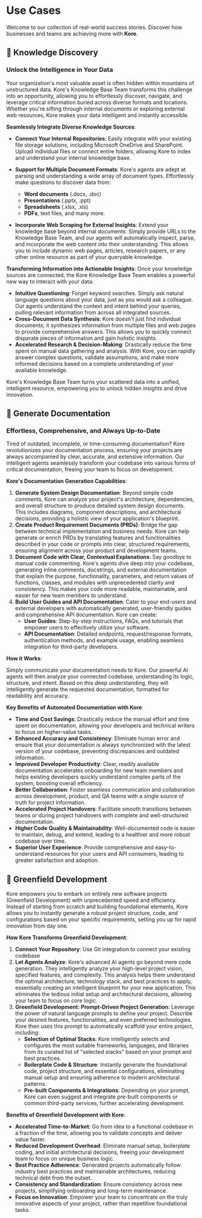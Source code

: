 # Use Cases

Welcome to our collection of real-world success stories. Discover how businesses and teams are achieving more with **Kore**.

## 🧠 Knowledge Discovery
### Unlock the Intelligence in Your Data
Your organization's most valuable asset is often hidden within mountains of unstructured data. Kore's Knowledge Base Team transforms this challenge into an opportunity, allowing you to effortlessly discover, navigate, and leverage critical information buried across diverse formats and locations. Whether you're sifting through internal documents or exploring external web resources, Kore makes your data intelligent and instantly accessible.

**Seamlessly Integrate Diverse Knowledge Sources**:
- **Connect Your Internal Repositories**: Easily integrate with your existing file storage solutions, including Microsoft OneDrive and SharePoint. Upload individual files or connect entire folders, allowing Kore to index and understand your internal knowledge base.
- **Support for Multiple Document Formats**: Kore's agents are adept at parsing and understanding a wide array of document types. Effortlessly make questions to discover data from:
  - **Word documents** (.docx, .doc)
  - **Presentations** (.pptx, .ppt)
  - **Spreadsheets** (.xlsx, .xls)
  - **PDFs**, text files, and many more.

- **Incorporate Web Scraping for External Insights**: Extend your knowledge base beyond internal documents. Simply provide URLs to the Knowledge Base Team, and our agents will automatically inspect, parse, and incorporate the web content into their understanding. This allows you to include dynamic web pages, articles, research papers, or any other online resource as part of your queryable knowledge.

**Transforming Information into Actionable Insights**:
Once your knowledge sources are connected, the Kore Knowledge Base Team enables a powerful new way to interact with your data:

- **Intuitive Questioning**: Forget keyword searches. Simply ask natural language questions about your data, just as you would ask a colleague. Our agents understand the context and intent behind your queries, pulling relevant information from across all integrated sources.
- **Cross-Document Data Synthesis**: Kore doesn't just find individual documents; it synthesizes information from multiple files and web pages to provide comprehensive answers. This allows you to quickly connect disparate pieces of information and gain holistic insights.
- **Accelerated Research & Decision-Making**: Drastically reduce the time spent on manual data gathering and analysis. With Kore, you can rapidly answer complex questions, validate assumptions, and make more informed decisions based on a complete understanding of your available knowledge.

Kore's Knowledge Base Team turns your scattered data into a unified, intelligent resource, empowering you to unlock hidden insights and drive innovation.

## 📄 Generate Documentation

### Effortless, Comprehensive, and Always Up-to-Date

Tired of outdated, incomplete, or time-consuming documentation? Kore revolutionizes your documentation process, ensuring your projects are always accompanied by clear, accurate, and extensive information. Our intelligent agents seamlessly transform your codebase into various forms of critical documentation, freeing your team to focus on development.

**Kore's Documentation Generation Capabilities**:

1. **Generate System Design Documentation**: Beyond simple code comments, Kore can analyze your project's architecture, dependencies, and overall structure to produce detailed system design documents. This includes diagrams, component descriptions, and architectural decisions, providing a holistic view of your application's blueprint.
2. **Create Product Requirement Documents (PRDs)**: Bridge the gap between technical implementation and business needs. Kore can help generate or enrich PRDs by translating features and functionalities described in your code or prompts into clear, structured requirements, ensuring alignment across your product and development teams.
3. **Document Code with Clear, Contextual Explanations**: Say goodbye to manual code commenting. Kore's agents dive deep into your codebase, generating inline comments, docstrings, and external documentation that explain the purpose, functionality, parameters, and return values of functions, classes, and modules with unprecedented clarity and consistency. This makes your code more readable, maintainable, and easier for new team members to understand.
4. **Build User Guides and API Documentation**: Cater to your end-users and external developers with automatically generated, user-friendly guides and comprehensive API documentation. Kore can create:
   - **User Guides**: Step-by-step instructions, FAQs, and tutorials that empower users to effectively utilize your software.
   - **API Documentation**: Detailed endpoints, request/response formats, authentication methods, and example usage, enabling seamless integration for third-party developers.

**How it Works**:

Simply communicate your documentation needs to Kore. Our powerful AI agents will then analyze your connected codebase, understanding its logic, structure, and intent. Based on this deep understanding, they will intelligently generate the requested documentation, formatted for readability and accuracy.

**Key Benefits of Automated Documentation with Kore**:

- **Time and Cost Savings**: Drastically reduce the manual effort and time spent on documentation, allowing your developers and technical writers to focus on higher-value tasks.
- **Enhanced Accuracy and Consistency**: Eliminate human error and ensure that your documentation is always synchronized with the latest version of your codebase, preventing discrepancies and outdated information.
- **Improved Developer Productivity**: Clear, readily available documentation accelerates onboarding for new team members and helps existing developers quickly understand complex parts of the system, boosting overall efficiency.
- **Better Collaboration**: Foster seamless communication and collaboration across development, product, and QA teams with a single source of truth for project information.
- **Accelerated Project Handovers**: Facilitate smooth transitions between teams or during project handovers with complete and well-structured documentation.
- **Higher Code Quality & Maintainability**: Well-documented code is easier to maintain, debug, and extend, leading to a healthier and more robust codebase over time.
- **Superior User Experience**: Provide comprehensive and easy-to-understand resources for your users and API consumers, leading to greater satisfaction and adoption.

## 🐲 Greenfield Development

Kore empowers you to embark on entirely new software projects (Greenfield Development) with unprecedented speed and efficiency. Instead of starting from scratch and building foundational elements, Kore allows you to instantly generate a robust project structure, code, and configurations based on your specific requirements, setting you up for rapid innovation from day one.

**How Kore Transforms Greenfield Development**:

1. **Connect Your Repository**: Use Git integration to connect your existing codebase
2. **Let Agents Analyze**: Kore's advanced AI agents go beyond mere code generation. They intelligently analyze your high-level project vision, specified features, and complexity. This analysis helps them understand the optimal architecture, technology stack, and best practices to apply, essentially creating an intelligent blueprint for your new application. This eliminates the tedious initial setup and architectural decisions, allowing your team to focus on core logic.
3. **Greenfield Development: Prompt-Driven Project Generation**: Leverage the power of natural language prompts to define your project. Describe your desired features, functionalities, and even preferred technologies. Kore then uses this prompt to automatically scaffold your entire project, including:
   - **Selection of Optimal Stacks**: Kore intelligently selects and configures the most suitable frameworks, languages, and libraries from its curated list of "selected stacks" based on your prompt and best practices.
   - **Boilerplate Code & Structure**: Instantly generate the foundational code, project structure, and essential configurations, eliminating manual setup and ensuring adherence to modern architectural patterns.
   - **Pre-built Components & Integrations**: Depending on your prompt, Kore can even suggest and integrate pre-built components or common third-party services, further accelerating development.

**Benefits of Greenfield Development with Kore**:

- **Accelerated Time-to-Market**: Go from idea to a functional codebase in a fraction of the time, allowing you to validate concepts and deliver value faster.
- **Reduced Development Overhead**: Eliminate manual setup, boilerplate coding, and initial architectural decisions, freeing your development team to focus on unique business logic.
- **Best Practice Adherence**: Generated projects automatically follow industry best practices and maintainable architectures, reducing technical debt from the outset.
- **Consistency and Standardization**: Ensure consistency across new projects, simplifying onboarding and long-term maintenance.
- **Focus on Innovation**: Empower your team to concentrate on the truly innovative aspects of your project, rather than repetitive foundational tasks.

